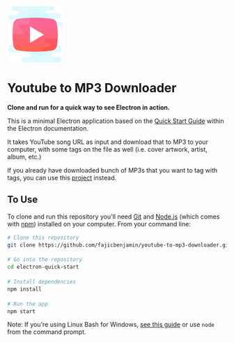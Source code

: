 ![logo](assets/app-icon/png/128.png)

# Youtube to MP3 Downloader

**Clone and run for a quick way to see Electron in action.**

This is a minimal Electron application based on the [Quick Start Guide](https://electronjs.org/docs/tutorial/quick-start) within the Electron documentation.

It takes YouTube song URL as input and download that to MP3 to your computer, with some tags on the file as well (i.e. cover artwork, artist, album, etc.)

If you already have downloaded bunch of MP3s that you want to tag with tags, you can use this [project](https://github.com/fajicbenjamin/mp3-metadata-app) instead.

## To Use

To clone and run this repository you'll need [Git](https://git-scm.com) and [Node.js](https://nodejs.org/en/download/) (which comes with [npm](http://npmjs.com)) installed on your computer. From your command line:

```bash
# Clone this repository
git clone https://github.com/fajicbenjamin/youtube-to-mp3-downloader.git

# Go into the repository
cd electron-quick-start

# Install dependencies
npm install

# Run the app
npm start
```

Note: If you're using Linux Bash for Windows, [see this guide](https://www.howtogeek.com/261575/how-to-run-graphical-linux-desktop-applications-from-windows-10s-bash-shell/) or use `node` from the command prompt.
